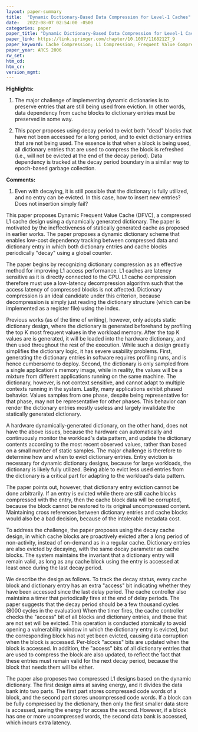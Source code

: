 ```yaml
---
layout: paper-summary
title:  "Dynamic Dictionary-Based Data Compression for Level-1 Caches"
date:   2022-08-07 02:54:00 -0500
categories: paper
paper_title: "Dynamic Dictionary-Based Data Compression for Level-1 Caches"
paper_link: https://link.springer.com/chapter/10.1007/11682127_9
paper_keyword: Cache Compression; L1 Compression; Frequent Value Compression; Dynamic Dictionary
paper_year: ARCS 2006
rw_set:
htm_cd:
htm_cr:
version_mgmt:
---
```


**Highlights:**

1. The major challenge of implementing dynamic dictionaries is to preserve entries that are still being
used from eviction. In other words, data dependency from cache blocks to dictionary entries must be preserved 
in some way.

2. This paper proposes using decay period to evict both "dead" blocks that have not been accessed for a 
long period, and to evict dictionary entries that are not being used.
The essence is that when a block is being used, all dictionary entries that are used to compress the block
is refreshed (i.e., will not be evicted at the end of the decay period).
Data dependency is tracked at the decay period boundary in a similar way to epoch-based garbage collection.

**Comments:**

1. Even with decaying, it is still possible that the dictionary is fully utilized, and no entry can be evicted.
In this case, how to insert new entries? Does not insertion simply fail?

This paper proposes Dynamic Frequent Value Cache (DFVC), a compressed L1 cache design using a dynamically generated
dictionary. The paper is motivated by the ineffectiveness of statically generated cache as proposed in earlier works.
The paper proposes a dynamic dictionary scheme that enables low-cost dependency tracking between compressed data
and dictionary entry in which both dictionary entries and cache blocks periodically "decay" using a global counter.

The paper begins by recognizing dictionary compression as an effective method for improving L1 access performance.
L1 caches are latency sensitive as it is directly connected to the CPU. L1 cache compression therefore must use a
low-latency decompression algorithm such that the access latency of compressed blocks is not affected.
Dictionary compression is an ideal candidate under this criterion, because decompression is simply just reading
the dictionary structure (which can be implemented as a register file) using the index.

Previous works (as of the time of writing), however, only adopts static dictionary design, where the dictionary is 
generated beforehand by profiling the top K most frequent values in the workload memory. 
After the top K values are is generated, it will be loaded into the hardware dictionary, and then used throughout 
the rest of the execution.
While such a design greatly simplifies the dictionary logic, it has severe usability problems. First, generating 
the dictionary entries in software requires profiling runs, and is hence cumbersome to deploy.
Second, the dictionary is only sampled from a single application's memory image, while in reality, the values 
will be a mixture from different applications running on the same machine. The dictionary, however, is not 
context sensitive, and cannot adapt to multiple contexts running in the system.
Lastly, many applications exhibit phased behavior. Values samples from one phase, despite being representative 
for that phase, may not be representative for other phases. This behavior can render the dictionary entries mostly 
useless and largely invalidate the statically generated dictionary.

A hardware dynamically-generated dictionary, on the other hand, does not have the above issues, because the 
hardware can automatically and continuously monitor the workload's data pattern, and update the dictionary
contents according to the most recent observed values, rather than based on a small number of static samples.
The major challenge is therefore to determine how and when to evict dictionary entries.
Entry eviction is necessary for dynamic dictionary designs, because for large workloads, the dictionary is likely
fully utilized. Being able to evict less used entries from the dictionary is a critical part for adapting to the 
workload's data pattern.

The paper points out, however, that dictionary entry eviction cannot be done arbitrarily. If an entry is evicted
while there are still cache blocks compressed with the entry, then the cache block data will be corrupted, because
the block cannot be restored to its original uncompressed content.
Maintaining cross references between dictionary entries and cache blocks would also be a bad decision, because of 
the intolerable metadata cost.

To address the challenge, the paper proposes using the decay cache design, in which cache blocks are proactively
evicted after a long period of non-activity, instead of on-demand as in a regular cache.
Dictionary entries are also evicted by decaying, with the same decay parameter as cache blocks. 
The system maintains the invariant that a dictionary entry will remain valid, as long as any cache block
using the entry is accessed at least once during the last decay period. 

We describe the design as follows. To track the decay status, every cache block and dictionary entry has an extra
"access" bit indicating whether they have been accessed since the last delay period. 
The cache controller also maintains a timer that periodically fires at the end of delay periods. 
The paper suggests that the decay period should be a few thousand cycles (8000 cycles in the evaluation)
When the timer fires, the cache controller checks the "access" bit of all blocks and dictionary entries, and 
those that are not set will be evicted. 
This operation is conducted atomically to avoid opening a vulnerability window in which the dictionary 
entry is evicted, but the corresponding block has not yet been evicted, causing data corruption when the 
block is accessed.
Per-block "access" bits are updated when the block is accessed.
In addition, the "access" bits of all dictionary entries that are used to compress the block are also updated,
to reflect the fact that these entries must remain valid for the next decay period, because the block that needs them
will be either.

The paper also proposes two compressed L1 designs based on the dynamic dictionary. 
The first design aims at saving energy, and it divides the data bank into two parts. The first part stores 
compressed code words of a block, and the second part stores uncompressed code words. If a block can be fully
compressed by the dictionary, then only the first smaller data store is accessed, saving the energy for 
access the second. However, if a block has one or more uncompressed words, the second data bank is accessed,
which incurs extra latency.
